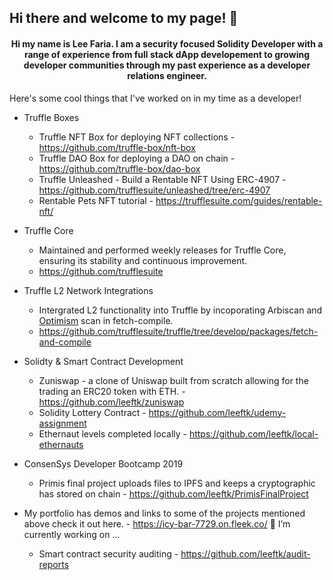 ## Hi there and welcome to my page! 👋

#### <center>Hi my name is Lee Faria. I am a security focused Solidity Developer with a range of experience from full stack dApp developement to growing developer communities through my past experience as a developer relations engineer.</center></bold>

<!--
**leeftk/leeftk** is a ✨ _special_ ✨ repository because its `README.md` (this file) appears on your GitHub profile.

Here are some ideas to get you started:

- 🔭 I’m currently working on ...
- 🌱 I’m currently learning ...
- 👯 I’m looking to collaborate on ...
- 🤔 I’m looking for help with ...
- 💬 Ask me about ...
- 📫 How to reach me: ...
- 😄 Pronouns: ...
- ⚡ Fun fact: ...
-->

Here's some cool things that I've worked on in my time as a developer!

- Truffle Boxes
  - Truffle NFT Box for deploying NFT collections - https://github.com/truffle-box/nft-box
  - Truffle DAO Box for deploying a DAO on chain -  https://github.com/truffle-box/dao-box
  - Truffle Unleashed  - Build a Rentable NFT Using ERC-4907 - https://github.com/trufflesuite/unleashed/tree/erc-4907
  - Rentable Pets NFT tutorial - https://trufflesuite.com/guides/rentable-nft/
- Truffle Core
  - Maintained and performed weekly releases for Truffle Core, ensuring its stability and continuous improvement.
  - https://github.com/trufflesuite
- Truffle L2 Network Integrations
  - Intergrated L2 functionality into Truffle by incoporating Arbiscan and [Optimism](https://optimistic.etherscan.io/) scan in fetch-compile. 
  - https://github.com/trufflesuite/truffle/tree/develop/packages/fetch-and-compile
- Solidty & Smart Contract Development
  - Zuniswap - a clone of Uniswap built from scratch allowing for the trading an ERC20 token with ETH. - https://github.com/leeftk/zuniswap
  - Solidity Lottery Contract - https://github.com/leeftk/udemy-assignment
  - Ethernaut levels completed locally - https://github.com/leeftk/local-ethernauts
 
- ConsenSys Developer Bootcamp 2019
  - Primis final project uploads files to IPFS and keeps a cryptographic has stored on chain - https://github.com/leeftk/PrimisFinalProject
- My portfolio has demos and links to some of the projects mentioned above check it out here. - https://icy-bar-7729.on.fleek.co/
🔭 I’m currently working on ...
  
  - Smart contract security auditing - https://github.com/leeftk/audit-reports



